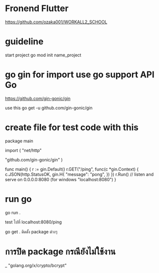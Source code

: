 # Fronend Flutter

https://github.com/ozaka001/WORKALL2_SCHOOL

# guideline
start project
go mod init name_project

# go gin for import use go support API Go
https://github.com/gin-gonic/gin

use this go get -u github.com/gin-gonic/gin

# create file for test code with this
package main

import ( "net/http"

"github.com/gin-gonic/gin" )

func main() { r := gin.Default() r.GET("/ping", func(c *gin.Context) { c.JSON(http.StatusOK, gin.H{ "message": "pong", }) }) r.Run() // listen and serve on 0.0.0.0:8080 (for windows "localhost:8080") }

# run go
go run .

test ไปที่ localhost:8080/ping

go get . ติดตั้ง package ต่างๆ

# การปิด package กรณียังไม่ใช้งาน
_ "golang.org/x/crypto/bcrypt"
